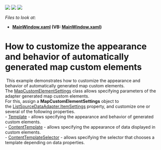 <!-- default badges list -->
![](https://img.shields.io/endpoint?url=https://codecentral.devexpress.com/api/v1/VersionRange/128571397/21.1.5%2B)
[![](https://img.shields.io/badge/Open_in_DevExpress_Support_Center-FF7200?style=flat-square&logo=DevExpress&logoColor=white)](https://supportcenter.devexpress.com/ticket/details/T213439)
[![](https://img.shields.io/badge/📖_How_to_use_DevExpress_Examples-e9f6fc?style=flat-square)](https://docs.devexpress.com/GeneralInformation/403183)
<!-- default badges end -->
<!-- default file list -->
*Files to look at*:

* **[MainWindow.xaml](./CS/MapCustomElementSettings/MainWindow.xaml) (VB: [MainWindow.xaml](./VB/MapCustomElementSettings/MainWindow.xaml))**
<!-- default file list end -->
# How to customize the appearance and behavior of automatically generated map custom elements


<p> This example demonstrates how to customize the appearance and behavior of automatically generated map custom elements.<br />The <a href="https://documentation.devexpress.com/#wpf/clsDevExpressXpfMapMapCustomElementSettingstopic">MapCustomElementSettings</a> class allows specifying parameters of the adapter generated map custom elements.<br />For this, assign a <strong>MapCustomElementSettings</strong> object to the <a href="https://documentation.devexpress.com/#WPF/DevExpressXpfMapListSourceDataAdapter_ItemSettingstopic">ListSourceDataAdapter.ItemSettings</a> property, and customize one or several of the following properties.<br />- <a href="https://documentation.devexpress.com/#wpf/DevExpressXpfMapMapCustomElementSettings_Templatetopic">Template</a> - allows specifying the appearance and behavior of generated custom elements.<br />- <a href="https://documentation.devexpress.com/#wpf/DevExpressXpfMapMapCustomElementSettings_ContentTemplatetopic">ContentTemplate</a> - allows specifying the appearance of data displayed in custom elements.<br />- <a href="https://documentation.devexpress.com/#wpf/DevExpressXpfMapMapCustomElementSettings_ContentTemplateSelectortopic">ContentTemplateSelector</a> - allows specifying the selector that chooses a template depending on data properties.</p>

<br/>


